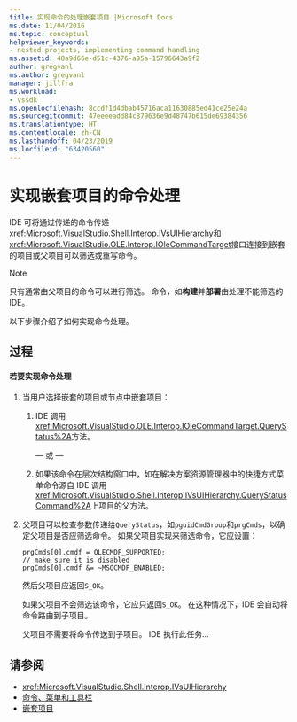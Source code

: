 ```yaml
---
title: 实现命令的处理嵌套项目 |Microsoft Docs
ms.date: 11/04/2016
ms.topic: conceptual
helpviewer_keywords:
- nested projects, implementing command handling
ms.assetid: 48a9d66e-d51c-4376-a95a-15796643a9f2
author: gregvanl
ms.author: gregvanl
manager: jillfra
ms.workload:
- vssdk
ms.openlocfilehash: 8ccdf1d4dbab45716aca11630885ed41ce25e24a
ms.sourcegitcommit: 47eeeeadd84c879636e9d48747b615de69384356
ms.translationtype: HT
ms.contentlocale: zh-CN
ms.lasthandoff: 04/23/2019
ms.locfileid: "63420560"
---
```

# <a name="implementing-command-handling-for-nested-projects"></a>实现嵌套项目的命令处理
IDE 可将通过传递的命令传递<xref:Microsoft.VisualStudio.Shell.Interop.IVsUIHierarchy>和<xref:Microsoft.VisualStudio.OLE.Interop.IOleCommandTarget>接口连接到嵌套的项目或父项目可以筛选或重写命令。

> [!NOTE]
> 只有通常由父项目的命令可以进行筛选。 命令，如**构建**并**部署**由处理不能筛选的 IDE。

 以下步骤介绍了如何实现命令处理。

## <a name="procedures"></a>过程

#### <a name="to-implement-command-handling"></a>若要实现命令处理

1. 当用户选择嵌套的项目或节点中嵌套项目：

   1. IDE 调用<xref:Microsoft.VisualStudio.OLE.Interop.IOleCommandTarget.QueryStatus%2A>方法。

      — 或 —

   2. 如果该命令在层次结构窗口中，如在解决方案资源管理器中的快捷方式菜单命令源自 IDE 调用<xref:Microsoft.VisualStudio.Shell.Interop.IVsUIHierarchy.QueryStatusCommand%2A>上项目的父方法。

2. 父项目可以检查参数传递给`QueryStatus`，如`pguidCmdGroup`和`prgCmds`，以确定父项目是否应筛选命令。 如果父项目实现来筛选命令，它应设置：

   ```
   prgCmds[0].cmdf = OLECMDF_SUPPORTED;
   // make sure it is disabled
   prgCmds[0].cmdf &= ~MSOCMDF_ENABLED;
   ```

    然后父项目应返回`S_OK`。

    如果父项目不会筛选该命令，它应只返回`S_OK`。 在这种情况下，IDE 会自动将命令路由到子项目。

    父项目不需要将命令传送到子项目。 IDE 执行此任务...

## <a name="see-also"></a>请参阅
- <xref:Microsoft.VisualStudio.Shell.Interop.IVsUIHierarchy>
- [命令、菜单和工具栏](../../extensibility/internals/commands-menus-and-toolbars.md)
- [嵌套项目](../../extensibility/internals/nesting-projects.md)